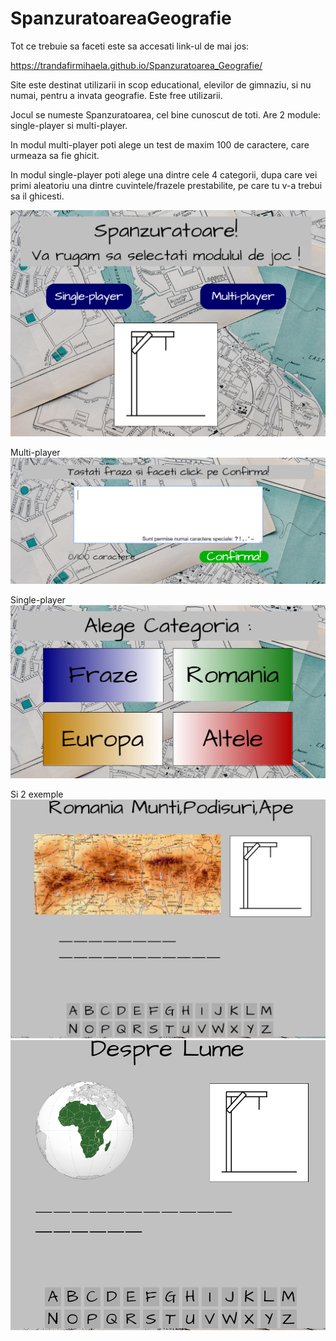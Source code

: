 # SpanzuratoareaGeografie

Tot ce trebuie sa faceti este sa accesati link-ul de mai jos:

https://trandafirmihaela.github.io/Spanzuratoarea_Geografie/

Site este destinat utilizarii in scop educational, elevilor de gimnaziu, si nu numai, pentru a invata geografie. Este free utilizarii.

Jocul se numeste Spanzuratoarea, cel bine cunoscut de toti. Are 2 module: single-player si multi-player.

In modul multi-player poti alege un test de maxim 100 de caractere, care urmeaza sa fie ghicit.

In modul single-player poti alege una dintre cele 4 categorii, dupa care vei primi aleatoriu una dintre cuvintele/frazele prestabilite, pe care tu v-a trebui sa il ghicesti.

![Image of Home](PrintScreen/home.PNG)

Multi-player
![Image of multi-player](PrintScreen/multiplayer.PNG)

Single-player
![Image of single-player](PrintScreen/singleplayer.PNG)

Si 2 exemple
![Image of exemplu_1](PrintScreen/spanzuratoarea_1.PNG)
![Image of exemplu_2](PrintScreen/spanzuratoarea_2.PNG)
